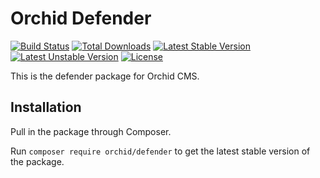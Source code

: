# Orchid Defender
[![Build Status](https://travis-ci.org/orchid/defender.svg?branch=master)](https://travis-ci.org/orchid/defender)
[![Total Downloads](https://poser.pugx.org/orchid/defender/d/total.svg)](https://packagist.org/packages/orchid/defender)
[![Latest Stable Version](https://poser.pugx.org/orchid/defender/v/stable.svg)](https://packagist.org/packages/orchid/defender)
[![Latest Unstable Version](https://poser.pugx.org/orchid/defender/v/unstable.svg)](https://packagist.org/packages/orchid/defender)
[![License](https://poser.pugx.org/orchid/defender/license.svg)](https://packagist.org/packages/orchid/defender)

This is the defender package for Orchid CMS.

## Installation

Pull in the package through Composer.

Run `composer require orchid/defender` to get the latest stable version of the package.
